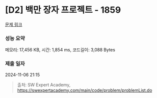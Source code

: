 # [D2] 백만 장자 프로젝트 - 1859 

[문제 링크](https://swexpertacademy.com/main/code/problem/problemDetail.do?contestProbId=AV5LrsUaDxcDFAXc) 

### 성능 요약

메모리: 17,456 KB, 시간: 1,854 ms, 코드길이: 3,088 Bytes

### 제출 일자

2024-11-06 21:15



> 출처: SW Expert Academy, https://swexpertacademy.com/main/code/problem/problemList.do